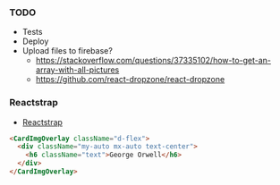 
### TODO
* Tests
* Deploy
* Upload files to firebase?
  - https://stackoverflow.com/questions/37335102/how-to-get-an-array-with-all-pictures
  - https://github.com/react-dropzone/react-dropzone
  
### Reactstrap
* [Reactstrap](https://reactstrap.github.io/components/card/)

``` html
<CardImgOverlay className="d-flex">
  <div className="my-auto mx-auto text-center">
    <h6 className="text">George Orwell</h6>
  </div>
</CardImgOverlay>
```



